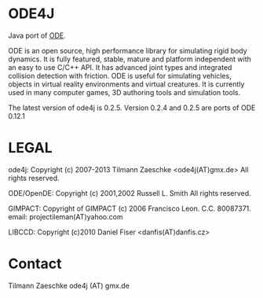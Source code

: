 ODE4J
=====

Java port of [ODE](http://www.ode.org/).

ODE is an open source, high performance library for simulating rigid body dynamics. It is fully featured, stable, mature and platform independent with an easy to use C/C++ API. It has advanced joint types and integrated collision detection with friction. ODE is useful for simulating vehicles, objects in virtual reality environments and virtual creatures.
It is currently used in many computer games, 3D authoring tools and simulation tools.

The latest version of ode4j is 0.2.5.
Version 0.2.4 and 0.2.5 are ports of ODE 0.12.1


LEGAL
=====

ode4j:
Copyright  (c) 2007-2013 Tilmann Zaeschke <ode4j(AT)gmx.de>
All rights reserved.

ODE/OpenDE:
Copyright  (c) 2001,2002 Russell L. Smith
All rights reserved.

GIMPACT:
Copyright of GIMPACT (c) 2006 Francisco Leon. C.C. 80087371.
email: projectileman(AT)yahoo.com

LIBCCD:
Copyright (c)2010 Daniel Fiser <danfis(AT)danfis.cz>


Contact
=======

Tilmann Zaeschke
ode4j (AT) gmx.de

